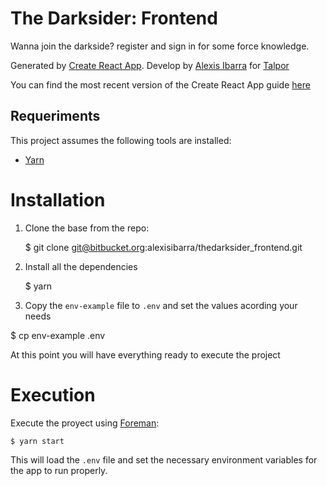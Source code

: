 # The Darksider: Frontend

Wanna join the darkside? register and sign in for some force knowledge.

Generated by [Create React App](https://github.com/facebook/create-react-app). Develop by [Alexis Ibarra](https://github.com/alexisibarra) for [Talpor](http://www.talpor.com)

You can find the most recent version of the Create React App guide [here](https://github.com/facebookincubator/create-react-app/blob/master/packages/react-scripts/template/README.md)

## Requeriments

This project assumes the following tools are installed:

- [Yarn](https://yarnpkg.com/)

# Installation

1. Clone the base from the repo:

   $ git clone git@bitbucket.org:alexisibarra/thedarksider_frontend.git

2. Install all the dependencies

   $ yarn

3. Copy the `env-example` file to `.env` and set the values acording your needs

$ cp env-example .env

At this point you will have everything ready to execute the project

# Execution

Execute the proyect using [Foreman](https://github.com/strongloop/node-foreman):

    $ yarn start

This will load the `.env` file and set the necessary environment variables for the app to run properly.
